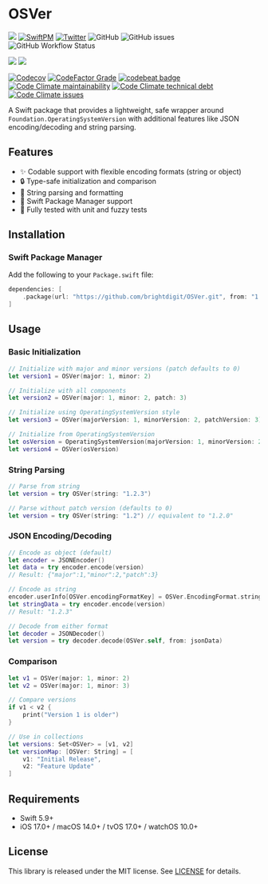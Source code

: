# OSVer

[![](https://img.shields.io/badge/docc-read_documentation-blue)](https://swiftpackageindex.com/brightdigit/OSVer/documentation)
[![SwiftPM](https://img.shields.io/badge/SPM-Linux%20%7C%20iOS%20%7C%20macOS%20%7C%20watchOS%20%7C%20tvOS-success?logo=swift)](https://swift.org)
[![Twitter](https://img.shields.io/badge/twitter-@brightdigit-blue.svg?style=flat)](http://twitter.com/brightdigit)
![GitHub](https://img.shields.io/github/license/brightdigit/OSVer)
![GitHub issues](https://img.shields.io/github/issues/brightdigit/OSVer)
![GitHub Workflow Status](https://img.shields.io/github/actions/workflow/status/brightdigit/OSVer/OSVer.yml?label=actions&logo=github&?branch=main)

[![](https://img.shields.io/endpoint?url=https%3A%2F%2Fswiftpackageindex.com%2Fapi%2Fpackages%2Fbrightdigit%2FOSVer%2Fbadge%3Ftype%3Dswift-versions)](https://swiftpackageindex.com/brightdigit/OSVer)
[![](https://img.shields.io/endpoint?url=https%3A%2F%2Fswiftpackageindex.com%2Fapi%2Fpackages%2Fbrightdigit%2FOSVer%2Fbadge%3Ftype%3Dplatforms)](https://swiftpackageindex.com/brightdigit/OSVer)

[![Codecov](https://img.shields.io/codecov/c/github/brightdigit/OSVer)](https://codecov.io/gh/brightdigit/OSVer)
[![CodeFactor Grade](https://img.shields.io/codefactor/grade/github/brightdigit/OSVer)](https://www.codefactor.io/repository/github/brightdigit/OSVer)
[![codebeat badge](https://codebeat.co/badges/39ec3212-10bf-4f4a-91fc-3a842d506c64)](https://codebeat.co/projects/github-com-brightdigit-OSVer-main)
[![Code Climate maintainability](https://img.shields.io/codeclimate/maintainability/brightdigit/OSVer)](https://codeclimate.com/github/brightdigit/OSVer)
[![Code Climate technical debt](https://img.shields.io/codeclimate/tech-debt/brightdigit/OSVer?label=debt)](https://codeclimate.com/github/brightdigit/OSVer)
[![Code Climate issues](https://img.shields.io/codeclimate/issues/brightdigit/OSVer)](https://codeclimate.com/github/brightdigit/OSVer)

A Swift package that provides a lightweight, safe wrapper around `Foundation.OperatingSystemVersion` with additional features like JSON encoding/decoding and string parsing.

## Features

- ✨ Codable support with flexible encoding formats (string or object)
- 🔒 Type-safe initialization and comparison
- 📝 String parsing and formatting
- 🎯 Swift Package Manager support
- 💪 Fully tested with unit and fuzzy tests

## Installation

### Swift Package Manager

Add the following to your `Package.swift` file:

```swift
dependencies: [
    .package(url: "https://github.com/brightdigit/OSVer.git", from: "1.0.0")
]
```

## Usage

### Basic Initialization

```swift
// Initialize with major and minor versions (patch defaults to 0)
let version1 = OSVer(major: 1, minor: 2)

// Initialize with all components
let version2 = OSVer(major: 1, minor: 2, patch: 3)

// Initialize using OperatingSystemVersion style
let version3 = OSVer(majorVersion: 1, minorVersion: 2, patchVersion: 3)

// Initialize from OperatingSystemVersion
let osVersion = OperatingSystemVersion(majorVersion: 1, minorVersion: 2, patchVersion: 3)
let version4 = OSVer(osVersion)
```

### String Parsing

```swift
// Parse from string
let version = try OSVer(string: "1.2.3")

// Parse without patch version (defaults to 0)
let version = try OSVer(string: "1.2") // equivalent to "1.2.0"
```

### JSON Encoding/Decoding

```swift
// Encode as object (default)
let encoder = JSONEncoder()
let data = try encoder.encode(version)
// Result: {"major":1,"minor":2,"patch":3}

// Encode as string
encoder.userInfo[OSVer.encodingFormatKey] = OSVer.EncodingFormat.string
let stringData = try encoder.encode(version)
// Result: "1.2.3"

// Decode from either format
let decoder = JSONDecoder()
let version = try decoder.decode(OSVer.self, from: jsonData)
```

### Comparison

```swift
let v1 = OSVer(major: 1, minor: 2)
let v2 = OSVer(major: 1, minor: 3)

// Compare versions
if v1 < v2 {
    print("Version 1 is older")
}

// Use in collections
let versions: Set<OSVer> = [v1, v2]
let versionMap: [OSVer: String] = [
    v1: "Initial Release",
    v2: "Feature Update"
]
```

## Requirements

- Swift 5.9+
- iOS 17.0+ / macOS 14.0+ / tvOS 17.0+ / watchOS 10.0+

## License

This library is released under the MIT license. See [LICENSE](LICENSE) for details.
